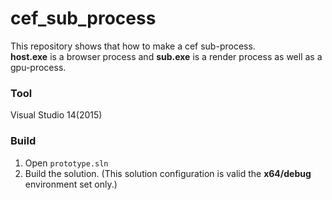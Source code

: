 # cef_sub_process
This repository shows that how to make a cef sub-process.  
**host.exe** is a browser process and **sub.exe** is a render process as well as a gpu-process.

### Tool
Visual Studio 14(2015)

### Build
1. Open `prototype.sln` 
2. Build the solution.
(This solution configuration is valid the **x64/debug** environment set only.)

